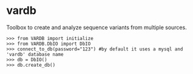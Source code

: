 # vardb
Toolbox to create and analyze sequence variants from multiple sources.


	>>> from VARDB import initialize
	>>> from VARDB.DbIO import DbIO
	>>> connect_to_db(password="123") #by default it uses a mysql and 'vardb' database name
	>>> db = DbIO()
	>>> db.create_db() 

               
        